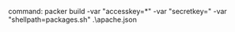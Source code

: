 command: packer build -var "accesskey=*" -var "secretkey=" -var "shellpath=packages.sh" .\apache.json
